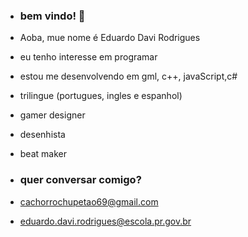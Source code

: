 - ### bem vindo! 🦅

- Aoba, mue nome é Eduardo Davi Rodrigues

- eu tenho interesse em programar
- estou me desenvolvendo em gml, c++, javaScript,c#
- trilingue (portugues, ingles e espanhol)
- gamer designer 
- desenhista
- beat maker
  
- ### quer conversar comigo?
- cachorrochupetao69@gmail.com
- eduardo.davi.rodrigues@escola.pr.gov.br 

 
